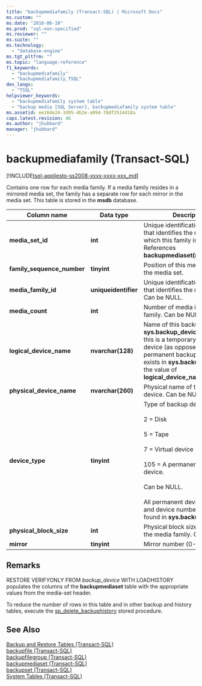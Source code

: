 ```yaml
---
title: "backupmediafamily (Transact-SQL) | Microsoft Docs"
ms.custom: ""
ms.date: "2016-06-10"
ms.prod: "sql-non-specified"
ms.reviewer: ""
ms.suite: ""
ms.technology: 
  - "database-engine"
ms.tgt_pltfrm: ""
ms.topic: "language-reference"
f1_keywords: 
  - "backupmediafamily"
  - "backupmediafamily_TSQL"
dev_langs: 
  - "TSQL"
helpviewer_keywords: 
  - "backupmediafamily system table"
  - "backup media [SQL Server], backupmediafamily system table"
ms.assetid: ee16de24-3d95-4b2e-a094-78df2514d18a
caps.latest.revision: 46
ms.author: "jhubbard"
manager: "jhubbard"
---
```

# backupmediafamily (Transact-SQL)
[!INCLUDE[tsql-appliesto-ss2008-xxxx-xxxx-xxx_md](../../../database-engine/configure/windows/includes/tsql-appliesto-ss2008-xxxx-xxxx-xxx-md.md)]

  Contains one row for each media family. If a media family resides in a mirrored media set, the family has a separate row for each mirror in the media set. This table is stored in the **msdb** database.  
    
|Column name|Data type|Description|  
|-----------------|---------------|-----------------|  
|**media_set_id**|**int**|Unique identification number that identifies the media set of which this family is a member. References **backupmediaset(media_set_id)**|  
|**family_sequence_number**|**tinyint**|Position of this media family in the media set.|  
|**media_family_id**|**uniqueidentifier**|Unique identification number that identifies the media family. Can be NULL.|  
|**media_count**|**int**|Number of media in the media family. Can be NULL.|  
|**logical_device_name**|**nvarchar(128)**|Name of this backup device in **sys.backup_devices.name**. If this is a temporary backup device (as opposed to a permanent backup device that exists in **sys.backup_devices**), the value of **logical_device_name** is NULL.|  
|**physical_device_name**|**nvarchar(260)**|Physical name of the backup device. Can be NULL.|  
|**device_type**|**tinyint**|Type of backup device:<br /><br /> 2 = Disk<br /><br /> 5 = Tape<br /><br /> 7 = Virtual device<br /><br /> 105 = A permanent backup device.<br /><br /> Can be NULL.<br /><br /> All permanent device names and device numbers can be found in **sys.backup_devices**.|  
|**physical_block_size**|**int**|Physical block size used to write the media family. Can be NULL.|  
|**mirror**|**tinyint**|Mirror number (0-3).|  
  
## Remarks  
 RESTORE VERIFYONLY FROM *backup_device* WITH LOADHISTORY populates the columns of the **backupmediaset** table with the appropriate values from the media-set header.  
  
 To reduce the number of rows in this table and in other backup and history tables, execute the [sp_delete_backuphistory](../../../relational-databases/reference/system-stored-procedures/sp-delete-backuphistory-transact-sql.md) stored procedure.  
  
## See Also  
 [Backup and Restore Tables &#40;Transact-SQL&#41;](../../../relational-databases/reference/system-tables/backup-and-restore-tables-transact-sql.md)   
 [backupfile &#40;Transact-SQL&#41;](../../../relational-databases/reference/system-tables/backupfile-transact-sql.md)   
 [backupfilegroup &#40;Transact-SQL&#41;](../../../relational-databases/reference/system-tables/backupfilegroup-transact-sql.md)   
 [backupmediaset &#40;Transact-SQL&#41;](../../../relational-databases/reference/system-tables/backupmediaset-transact-sql.md)   
 [backupset &#40;Transact-SQL&#41;](../../../relational-databases/reference/system-tables/backupset-transact-sql.md)   
 [System Tables &#40;Transact-SQL&#41;](../../../relational-databases/reference/system-tables/system-tables-transact-sql.md)  
  
  